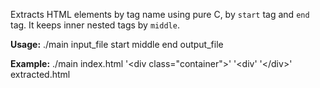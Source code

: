 Extracts HTML elements by tag name using pure C, by <code>start</code> tag and <code>end</code> tag. It keeps inner nested tags by <code>middle</code>.

<strong>Usage:</strong>
  ./main input_file start middle end output_file

<strong>Example:</strong>
  ./main index.html '&lt;div class="container"&gt;' '&lt;div' '&lt;/div&gt;' extracted.html
